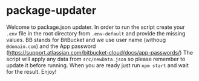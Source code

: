 # package-updater

Welcome to package.json updater.
In order to run the script create your `.env` file in the root directory from `.env-default` and provide the missing values. BB stands for BitBucket and we use user name (withoug `@domain.com`) and the App password (https://support.atlassian.com/bitbucket-cloud/docs/app-passwords/)
The script will apply any data from `src/newData.json` so please remember to update it before running.
When you are ready just run `npm start` and wait for the result.
Enjoy!
